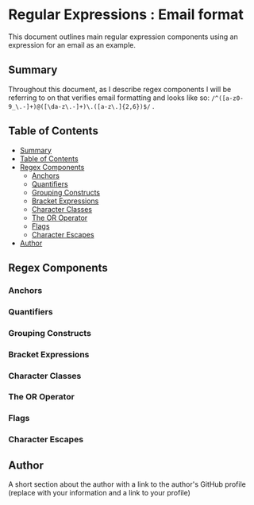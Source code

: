 # Regular Expressions : Email format

This document outlines main regular expression components using an expression for an email as an example.

## Summary

Throughout this document, as I describe regex components I will be referring to on that verifies email formatting and looks like so:
`/^([a-z0-9_\.-]+)@([\da-z\.-]+)\.([a-z\.]{2,6})$/` .

## Table of Contents

  - [Summary](#summary)
  - [Table of Contents](#table-of-contents)
  - [Regex Components](#regex-components)
    - [Anchors](#anchors)
    - [Quantifiers](#quantifiers)
    - [Grouping Constructs](#grouping-constructs)
    - [Bracket Expressions](#bracket-expressions)
    - [Character Classes](#character-classes)
    - [The OR Operator](#the-or-operator)
    - [Flags](#flags)
    - [Character Escapes](#character-escapes)
  - [Author](#author)

## Regex Components

### Anchors

### Quantifiers

### Grouping Constructs

### Bracket Expressions

### Character Classes

### The OR Operator

### Flags

### Character Escapes

## Author

A short section about the author with a link to the author's GitHub profile (replace with your information and a link to your profile)
